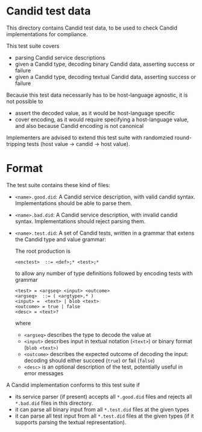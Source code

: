 Candid test data
================

This directory contains Candid test data, to be used to check Candid
implementations for compliance.

This test suite covers

 * parsing Candid service descriptions
 * given a Candid type, decoding binary Candid data, asserting success or failure
 * given a Candid type, decoding textual Candid data, asserting success or failure

Because this test data necessarily has to be host-language agnostic, it is not
possible to

 * assert the decoded value, as it would be host-language specific
 * cover encoding, as it would require specifying a host-language value,
   and also because Candid encoding is not canonical

Implementers are advised to extend this test suite with randomzied
round-tripping tests (host value → candid → host value).

Format
======

The test suite contains these kind of files:

 * `<name>.good.did`:
   A Candid service description, with valid candid syntax.
   Implementations should be able to parse them.

 * `<name>.bad.did`:
   A Candid service description, with invalid candid syntax.
   Implementations should reject parsing them.

 * `<name>.test.did`:
   A set of Candid tests, written in a grammar that extens the Candid type and value grammar:

   The root production is
   ```
   <enctest>  ::= <def>;* <test>;*
   ```
   to allow any number of type definitions followed by encoding tests with grammar
   ```
   <test> = <argseq> <input> <outcome>
   <argseq>  ::= ( <argtype>,* )
   <input> =  <text> | blob <text>
   <outcome> = true | false
   <desc> = <text>?
   ```
   where
     * `<argseq>` describes the type to decode the value at
     * `<input>` describes input in textual notation (`<text>`) or binary
       format (`blob <text>)`
     * `<outcome>` describes the expected outcome of decoding the input:
       decoding should either succeed (`true`) or fail (`false`)
     * `<desc>` is an optional description of the test, potentially useful in
       error messages

A Candid implementation conforms to this test suite if

 * its service parser (if present) accepts all `*.good.did` files and rejects
   all `*.bad.did` files in this directory.
 * it can parse all binary input from all `*.test.did` files at the given types
 * it can parse all test input from all `*.test.did` files at the given types
   (if it supports parsing the textual representation).
 
